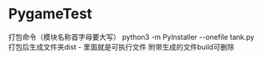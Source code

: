 # PygameTest



打包命令（模块名称首字母要大写）
python3 -m PyInstaller --onefile tank.py
打包后生成文件夹dist - 里面就是可执行文件
附带生成的文件build可删除